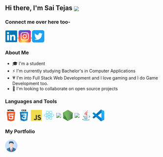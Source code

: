 ## Hi there, I'm Sai Tejas <img align="center" src="https://media.giphy.com/media/hvRJCLFzcasrR4ia7z/giphy.gif" width="25px">

### Connect me over here too-

<a href="https://www.linkedin.com/in/saitejas-ar21" target="_blank" rel="noopener noreferrer">
   <img src="https://raw.githubusercontent.com/devicons/devicon/master/icons/linkedin/linkedin-original.svg" align="center" width="40px" alt="linkedin"/>
</a>

<a href="https://www.instagram.com/s.t.a.r_ai/" target="_blank" rel="noopener noreferrer">
   <img src="https://github.com/edent/SuperTinyIcons/blob/master/images/svg/instagram.svg" align="center" width="40px" alt="instagram"/>
</a>

<a href="https://www.twitter.com/saitejaspallavi" target="_blank" rel="noopener noreferrer">
   <img src="https://github.com/edent/SuperTinyIcons/blob/master/images/svg/twitter.svg" align="center" width="40px" alt="Twitter"/>
</a>



### About Me 
- 🎓 I'm a student
- ⚡ I'm currently studying Bachelor's in Computer Applications
- :heartpulse: I'm into Full Stack Web Development and I love gaming and I do Game Development too.  
- 👯 I'm looking to collaborate on open source projects

### Languages and Tools 
<img src="https://raw.githubusercontent.com/github/explore/80688e429a7d4ef2fca1e82350fe8e3517d3494d/topics/html/html.png" width="38px" align="center" /> <img src="https://raw.githubusercontent.com/github/explore/80688e429a7d4ef2fca1e82350fe8e3517d3494d/topics/css/css.png" align="center" width="38px"/> <img src="https://raw.githubusercontent.com/github/explore/80688e429a7d4ef2fca1e82350fe8e3517d3494d/topics/javascript/javascript.png" align="center" width="36px"/> <img src="https://raw.githubusercontent.com/github/explore/80688e429a7d4ef2fca1e82350fe8e3517d3494d/topics/react/react.png" align="center" width="39px" alt="React" /> <img src="https://cdn.jsdelivr.net/gh/devicons/devicon/icons/tailwindcss/tailwindcss-plain.svg" align="center" width="36px"/> <img alt="Node js" align="center" width="36px" src="https://raw.githubusercontent.com/github/explore/80688e429a7d4ef2fca1e82350fe8e3517d3494d/topics/nodejs/nodejs.png" /> <img src="https://upload.wikimedia.org/wikipedia/commons/thumb/1/18/ISO_C%2B%2B_Logo.svg/306px-ISO_C%2B%2B_Logo.svg.png" align="center" width="37px"/> <img align="center" src="https://raw.githubusercontent.com/devicons/devicon/master/icons/java/java-original.svg" alt="Java" width="35px"/> <img src="https://raw.githubusercontent.com/github/explore/80688e429a7d4ef2fca1e82350fe8e3517d3494d/topics/visual-studio-code/visual-studio-code.png" align="center" width="38px"/>


### My Portfolio
<a href="https://saitejasar.online" target="_blank" rel="noopener noreferrer">
   <img src="https://github.com/Saitejas21/Saitejas21/blob/main/profile.png" align="center" width="40px" alt="portfolio"/>
</a>
